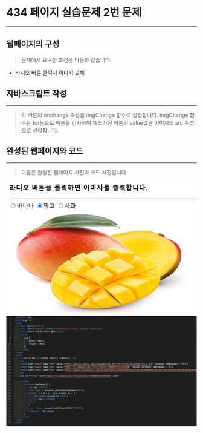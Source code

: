 # 434 페이지 실습문제 2번 문제

-----------------------------

## 웹페이지의 구성

> 문제에서 요구한 조건은 다음과 같습니다.

+ 라디오 버튼 클릭시 이미지 교체

## 자바스크립트 작성

-----------------------------

> 각 버튼의 onchange 속성을 imgChange 함수로 설정합니다. imgChange 함수는 for문으로 버튼을 검사하며 체크가된 버튼의 value값을 이미지의 src 속성으로 설정합니다.

## 완성된 웹페이지와 코드

-----------------------------

> 다음은 완성된 웹페이지 사진과 코드 사진입니다.

<img src="./image/p434_웹페이지.png">
<img src="./image/p434_코드.png">